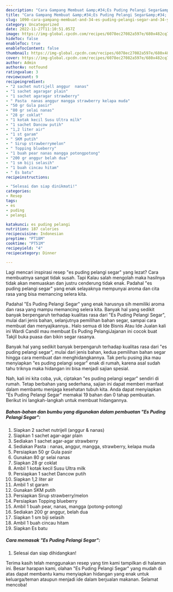 ```yaml
---
description: "Cara Gampang Membuat &amp;#34;Es Puding Pelangi Segar&amp;#34; yang Bikin Ngiler, Buat Buka Puasa Lezat Sekali"
title: "Cara Gampang Membuat &amp;#34;Es Puding Pelangi Segar&amp;#34; yang Bikin Ngiler, Buat Buka Puasa Lezat Sekali"
slug: 1090-cara-gampang-membuat-and-34-es-puding-pelangi-segar-and-34-yang-bikin-ngiler-buat-buka-puasa-lezat-sekali
category: Uncategorized
date: 2022-11-27T11:10:51.057Z
image: https://img-global.cpcdn.com/recipes/6078ec27082a597e/680x482cq70/es-puding-pelangi-segar-foto-resep-utama.jpg
hideToc: false
enableToc: true
enableTocContent: false
thumbnail: https://img-global.cpcdn.com/recipes/6078ec27082a597e/680x482cq70/es-puding-pelangi-segar-foto-resep-utama.jpg
cover: https://img-global.cpcdn.com/recipes/6078ec27082a597e/680x482cq70/es-puding-pelangi-segar-foto-resep-utama.jpg
author: Admin
authorAv: notfound
ratingvalue: 3
reviewcount: 9
recipeingredient:
- "2 sachet nutrijell anggur  nanas"
- "1 sachet agaragar plain"
- "1 sachet agaragar strawberry"
- " Pasta  nanas anggur mangga strawberry kelapa muda"
- "50 gr Gula pasir"
- "80 gr selai nanas"
- "28 gr coklat"
- "1 kotak kecil Susu Ultra milk"
- "1 sachet Dancow putih"
- "1,2 liter air"
- "1 st garam"
- " SKM putih"
- " Sirup strawberrymelon"
- " Topping blueberry"
- "1 buah pear nanas mangga potongpotong"
- "200 gr anggur belah dua"
- "1 sm biji selasih"
- "1 buah cincau hitam"
- " Es batu"
recipeinstructions:

- "Selesai dan siap dinikmati!"
categories:
- Resep
tags:
- es
- puding
- pelangi

katakunci: es puding pelangi 
nutrition: 187 calories
recipecuisine: Indonesian
preptime: "PT18M"
cooktime: "PT51M"
recipeyield: "4"
recipecategory: Dinner

---
```



Lagi mencari inspirasi resep &#34;es puding pelangi segar&#34; yang lezat? Cara membuatnya sangat tidak susah. Tapi Kalau salah mengolah maka hasilnya tidak akan memuaskan dan justru cenderung tidak enak. Padahal &#34;es puding pelangi segar&#34; yang enak selayaknya mempunyai aroma dan cita rasa yang bisa memancing selera kita.


Padahal &#34;Es Puding Pelangi Segar&#34; yang enak harusnya sih memiliki aroma dan rasa yang mampu memancing selera kita. Banyak hal yang sedikit banyak berpengaruh terhadap kualitas rasa dari &#34;Es Puding Pelangi Segar&#34;, mulai dari jenis bahan, selanjutnya pemilihan bahan segar, sampai cara membuat dan menyajikannya.. Halo semua di Ide Bisnis Atau Ide Jualan kali ini Wardi Candil mau membuat Es Puding PelangiJajanan ini cocok buat Takjil buka puasa dan bikin segar rasanya.

Banyak hal yang sedikit banyak berpengaruh terhadap kualitas rasa dari &#34;es puding pelangi segar&#34;, mulai dari jenis bahan, kedua pemilihan bahan segar hingga cara membuat dan menghidangkannya. Tak perlu pusing jika mau menyiapkan &#34;es puding pelangi segar&#34; enak di rumah, karena asal sudah tahu triknya maka hidangan ini bisa menjadi sajian spesial.


Nah, kali ini kita coba, yuk, ciptakan &#34;es puding pelangi segar&#34; sendiri di rumah. Tetap berbahan yang sederhana, sajian ini dapat memberi manfaat dalam membantu menjaga kesehatan tubuh kita. Anda dapat menyiapkan &#34;Es Puding Pelangi Segar&#34; memakai 19 bahan dan 0 tahap pembuatan. Berikut ini langkah-langkah untuk membuat hidangannya.

<!--inarticleads1-->

##### Bahan-bahan dan bumbu yang digunakan dalam pembuatan &#34;Es Puding Pelangi Segar&#34;:

1. Siapkan 2 sachet nutrijell (anggur &amp; nanas)
1. Siapkan 1 sachet agar-agar plain
1. Sediakan 1 sachet agar-agar strawberry
1. Sediakan  Pasta : nanas, anggur, mangga, strawberry, kelapa muda
1. Persiapkan 50 gr Gula pasir
1. Gunakan 80 gr selai nanas
1. Siapkan 28 gr coklat
1. Ambil 1 kotak kecil Susu Ultra milk
1. Persiapkan 1 sachet Dancow putih
1. Siapkan 1,2 liter air
1. Ambil 1 st garam
1. Gunakan  SKM putih
1. Persiapkan  Sirup strawberry/melon
1. Persiapkan  Topping blueberry
1. Ambil 1 buah pear, nanas, mangga (potong-potong)
1. Sediakan 200 gr anggur, belah dua
1. Siapkan 1 sm biji selasih
1. Ambil 1 buah cincau hitam
1. Siapkan  Es batu




<!--inarticleads2-->

##### Cara memasak &#34;Es Puding Pelangi Segar&#34;:


1. Selesai dan siap dihidangkan!



Terima kasih telah menggunakan resep yang tim kami tampilkan di halaman ini. Besar harapan kami, olahan &#34;Es Puding Pelangi Segar&#34; yang mudah di atas dapat membantu kamu menyiapkan hidangan yang enak untuk keluarga/teman ataupun menjadi ide dalam berjualan makanan. Selamat mencoba!
